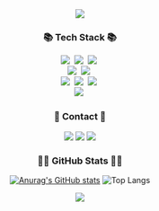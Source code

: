 <!-- 인삿말 -->
<div align='center'>
  <img src="https://capsule-render.vercel.app/api?type=waving&color=auto&height=250&section=header&text=Welcome%20To%20My%20Github!&fontSize=50"/>
  

  <!-- 내용 부분 -->
  <h3 align="center">📚 Tech Stack 📚</h3>
  <div align="center">
    <img src="https://img.shields.io/badge/Java-007396?style=for-the-badge&logo=Java&logoColor=white"/></a>&nbsp
  <!--   <img src="https://img.shields.io/badge/Python-3766AB?style=flat-square&logo=Python&logoColor=white"/></a>&nbsp -->
    <img src="https://img.shields.io/badge/Javascript-ffb13b?style=for-the-badge&logo=javascript&logoColor=white"/></a>&nbsp
    <img src="https://img.shields.io/badge/React-61DAFB?style=for-the-badge&logo=React&logoColor=white"/></a>&nbsp
    <br>
    <img src="https://img.shields.io/badge/HTML5-E34F26?style=for-the-badge&logo=HTML5&logoColor=white"/></a>&nbsp
    <img src="https://img.shields.io/badge/CSS3-1572B6?style=for-the-badge&logo=CSS3&logoColor=white"/></a>&nbsp
    <br>
    <img src="https://img.shields.io/badge/Spring-6DB33F?style=for-the-badge&logo=Spring&logoColor=white"/></a>&nbsp
    <img src="https://img.shields.io/badge/SpringBoot-6DB33F?style=for-the-badge&logo=SpringBoot&logoColor=white"/></a>&nbsp 
    <img src="https://img.shields.io/badge/Node.js-339933?style=for-the-badge&logo=Node.js&logoColor=white"/></a>&nbsp
    <br>
    <img src="https://img.shields.io/badge/Mysql-E6B91E?style=for-the-badge&logo=MySql&logoColor=white"/></a>&nbsp
  <!--   <img src="https://img.shields.io/badge/AWS-232F3E?style=flat-square&logo=AmazonAWS&logoColor=white"/></a>&nbsp  -->
  </div>
  
  <h3 align='center'>📢 Contact 📢</h3>
  <div align='center'>
    <a href="https://github.com/ljs528022"><img src="https://img.shields.io/badge/github-181717?style=for-the-badge&logo=github&logoColor=white"/></a>
    <a href=""><img src="http://img.shields.io/badge/Notion-000000?style=for-the-badge&logo=Notion&logoColor=white"></a>
    <a href="mailto:ljs528022@gmail.com"><img src="https://img.shields.io/badge/Gmail-d14836?style=for-the-badge&logo=Gmail&logoColor=white&link=ljs528022@gmail.com"/></a>
  </div>
  
  <h3 align='center'>👩‍💻 GitHub Stats 👩‍💻</h3>
  <div align="center">
    
  [![Anurag's GitHub stats](https://github-readme-stats.vercel.app/api?username=ljs528022&hide_title=true&show_icons=true&include_all_commits=true&disable_animations=true&theme=vue)](https://github.com/anuraghazra/github-readme-stats)
  ![Top Langs](https://github-readme-stats.vercel.app/api/top-langs/?username=ljs528022&layout=compact)
  
  </div>
  <img src="https://capsule-render.vercel.app/api?type=waving&color=auto&height=100&section=footer"/>
  
</div>
